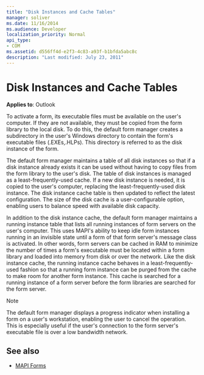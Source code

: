 ```yaml
---
title: "Disk Instances and Cache Tables"
manager: soliver
ms.date: 11/16/2014
ms.audience: Developer
localization_priority: Normal
api_type:
- COM
ms.assetid: d556ff4d-e2f3-4c83-a93f-b1bfda5abc8c
description: "Last modified: July 23, 2011"
---
```


# Disk Instances and Cache Tables

**Applies to**: Outlook 
  
To activate a form, its executable files must be available on the user's computer. If they are not available, they must be copied from the form library to the local disk. To do this, the default form manager creates a subdirectory in the user's Windows directory to contain the form's executable files (.EXEs,.HLPs). This directory is referred to as the disk instance of the form.
  
The default form manager maintains a table of all disk instances so that if a disk instance already exists it can be used without having to copy files from the form library to the user's disk. The table of disk instances is managed as a least-frequently-used cache. If a new disk instance is needed, it is copied to the user's computer, replacing the least-frequently-used disk instance. The disk instance cache table is then updated to reflect the latest configuration. The size of the disk cache is a user-configurable option, enabling users to balance speed with available disk capacity.
  
In addition to the disk instance cache, the default form manager maintains a running instance table that lists all running instances of form servers on the user's computer. This uses MAPI's ability to keep idle form instances running in an invisible state until a form of that form server's message class is activated. In other words, form servers can be cached in RAM to minimize the number of times a form's executable must be located within a form library and loaded into memory from disk or over the network. Like the disk instance cache, the running instance cache behaves in a least-frequently-used fashion so that a running form instance can be purged from the cache to make room for another form instance. This cache is searched for a running instance of a form server before the form libraries are searched for the form server.
  
> [!NOTE]
> The default form manager displays a progress indicator when installing a form on a user's workstation, enabling the user to cancel the operation. This is especially useful if the user's connection to the form server's executable file is over a low bandwidth network. 
  
## See also

- [MAPI Forms](mapi-forms.md)

